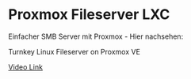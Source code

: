 # Proxmox Fileserver LXC
Einfacher SMB Server mit Proxmox - Hier nachsehen:

 Turnkey Linux Fileserver on Proxmox VE

[Video Link](https://youtu.be/UnXxJMjW4LE?si=FAwULc8s8Qbhae2o)
